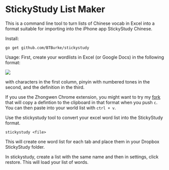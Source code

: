 StickyStudy List Maker
===
This is a command line tool to turn lists of Chinese vocab in Excel into a format suitable for importing into the iPhone app StickyStudy Chinese.

Install:

`go get github.com/BTBurke/stickystudy`

Usage:
First, create your wordlists in Excel (or Google Docs) in the following format:

<img src="http://i.imgur.com/FZxJH9h.png">

with characters in the first column, pinyin with numbered tones in the second, and the definition in the third.

If you use the Zhongwen Chrome extension, you might want to try my [fork](http://github.com/BTBurke/zhongwen) that will copy a defintion to the clipboard in that format when you push `c`.  You can then paste into your world list with `ctrl + v`.

Use the stickystudy tool to convert your excel word list into the StickyStudy format.

`stickystudy <file>`

This will create one word list for each tab and place them in your Dropbox StickyStudy folder.

In stickystudy, create a list with the same name and then in settings, click restore.  This will load your list of words.
 

